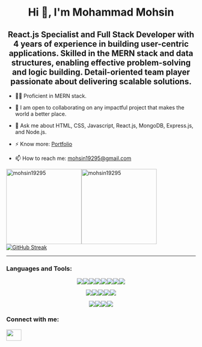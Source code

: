 <h1 align="center">Hi 👋, I'm Mohammad Mohsin</h1>
<h2 align="center">React.js Specialist and Full Stack Developer with 4 years of experience in building user-centric applications. Skilled in the MERN stack and data structures, enabling effective problem-solving and logic building. Detail-oriented team player passionate about delivering scalable solutions.</h2>


- 👨‍💻 Proficient in MERN stack. 

- 🤝 I am open to collaborating on any impactful project that makes the world a better place.

- 💬 Ask me about HTML, CSS, Javascript, React.js, MongoDB, Express.js, and Node.js.

- ⚡ Know more: <a target='_blank' href='https://mohsin19295-portfolio.netlify.app/'>Portfolio</a>

- 📫 How to reach me: mohsin19295@gmail.com

<img src="https://github-readme-stats.vercel.app/api/top-langs?username=mohsin19295&show_icons=true&locale=en&layout=compact&bg_color=151515&text_color=daf7dc&title_color=daf7dc" height="200px" alt="mohsin19295"/><img src="https://github-readme-stats.vercel.app/api?username=mohsin19295&&show_icons=true&title_color=ffffff&icon_color=bb2acf&text_color=daf7dc&bg_color=151515" height="200px" alt="mohsin19295"/>
[![GitHub Streak](https://streak-stats.demolab.com?user=mohsin19295&theme=dark)](https://git.io/streak-stats)

---

<h3 align="left">Languages and Tools:</h3>
<p align="center"><img src="https://img.shields.io/badge/-HTML5-E34F26?style=for-the-badge&logo=html5&logoColor=white"/><img src="https://img.shields.io/badge/-CSS3-1572B6?style=for-the-badge&logo=css3&logoColor=white"/><img src="https://img.shields.io/badge/-JavaScript-eed718?style=for-the-badge&logo=javascript&logoColor=ffffff"/><img src="https://img.shields.io/badge/React-20232A?style=for-the-badge&logo=react&logoColor=61DAFB"/><img src="https://img.shields.io/badge/-Redux-764abc?style=for-the-badge&logo=redux&logoColor=white"/><img src="https://img.shields.io/badge/-Node.js-3C873A?style=for-the-badge&logo=Node.js&logoColor=white"/><img src="https://img.shields.io/badge/Express.js-000000?style=for-the-badge&logo=express&logoColor=white"/><img src="https://img.shields.io/badge/-MongoDB-4DB33D?style=for-the-badge&logo=mongodb&logoColor=FFFFFF"/></p><p align="center"><img src="https://img.shields.io/badge/firebase-ffca28?style=for-the-badge&logo=firebase&logoColor=black"/><img src="https://img.shields.io/badge/jQuery-0769AD?style=for-the-badge&logo=jquery&logoColor=white"/><img src="https://img.shields.io/badge/Tailwind_CSS-38B2AC?style=for-the-badge&logo=tailwind-css&logoColor=white"/><img src="https://img.shields.io/badge/Material%20UI-007FFF?style=for-the-badge&logo=mui&logoColor=white"/><img src="https://img.shields.io/badge/Bootstrap-563D7C?style=for-the-badge&logo=bootstrap&logoColor=white"/></p><p align="center"><img src="https://img.shields.io/badge/Jira-0052CC?style=for-the-badge&logo=Jira&logoColor=white"/><img src="https://img.shields.io/badge/Postman-FF6C37?style=for-the-badge&logo=Postman&logoColor=white"/><img src="http://img.shields.io/badge/-Git-F1502F?style=for-the-badge&logo=git&logoColor=FFFFFF"/><img src="https://img.shields.io/badge/Linux-FCC624?style=for-the-badge&logo=linux&logoColor=black"/></p>


<h3 align="left">Connect with me:</h3>
<p align="left"><a href="https://linkedin.com/in/mohsin19295" target="blank"><img align="center" src="https://raw.githubusercontent.com/rahuldkjain/github-profile-readme-generator/master/src/images/icons/Social/linked-in-alt.svg" height="30" width="40" /></a></p>
